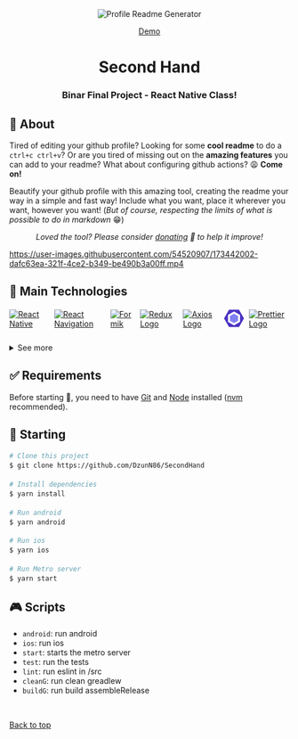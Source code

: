 <div align="center" id="top">
  <img src="https://profile-readme-generator.com/assets/app.png" width="900" alt="Profile Readme Generator" />

  <a href="https://profile-readme-generator.com">Demo</a>
</div>

<div align="center">
  <h1>Second Hand</h1>
  <h3>Binar Final Project - React Native Class!</h3>
</div>

## :dart: About ##

Tired of editing your github profile? Looking for some **cool readme** to do a `ctrl+c ctrl+v`? Or are you tired of missing out on the **amazing features** you can add to your readme? What about configuring github actions? 😩 **Come on!**

Beautify your github profile with this amazing tool, creating the readme your way in a simple and fast way! Include what you want, place it wherever you want, however you want! (<i>But of course, respecting the limits of what is possible to do in markdown</i> 😁)


<p align="center">
  <i>Loved the tool? Please consider <a href="https://www.paypal.com/donate/?hosted_button_id=FR3A2DGVYKGJS">donating</a> 💸 to help it improve!</i>
</p>

https://user-images.githubusercontent.com/54520907/173442002-dafc63ea-321f-4ce2-b349-be490b3a00ff.mp4

## :rocket: Main Technologies ##

<div style="display: flex; justify-content: space-between; align-items: center;">
<a href="https://reactnative.dev/">
  <img width="50" title="React Native" alt="React Native" src="https://d33wubrfki0l68.cloudfront.net/554c3b0e09cf167f0281fda839a5433f2040b349/ecfc9/img/header_logo.svg">
</a> &#xa0; &#xa0;

<a href="https://reactnavigation.org/">
  <img width="60" title="React Navigation" alt="React Navigation" src="https://reactnavigation.org/img/spiro.svg">
</a> &#xa0; &#xa0;

<a href="https://formik.org/">
  <img width="70" title="Formik" alt="Formik" src="https://user-images.githubusercontent.com/4060187/61057426-4e5a4600-a3c3-11e9-9114-630743e05814.png">
</a> &#xa0; &#xa0;

<a href="https://redux.js.org/">
  <img width="70" title="Redux" alt="Redux Logo" src="https://d33wubrfki0l68.cloudfront.net/0834d0215db51e91525a25acf97433051f280f2f/c30f5/img/redux.svg">
</a> &#xa0; &#xa0;

<a href="https://axios-http.com/">
  <img  width="100" title="Axios" alt="Axios Logo" src="https://axios-http.com/assets/logo.svg">
</a> &#xa0; &#xa0;

<a href="https://eslint.org">
  <img  width="50" title="Eslint" alt="Eslint Logo" src="https://raw.githubusercontent.com/github/explore/80688e429a7d4ef2fca1e82350fe8e3517d3494d/topics/eslint/eslint.png">
</a> &#xa0; &#xa0;

<a href="https://prettier.io">
  <img width="50" title="Prettier" alt="Prettier Logo" src="https://prettier.io/icon.png">
</a>
</div>

###

<details>
  <summary>See more</summary>

  ###

  * [React Native Vector Icon](https://github.com/oblador/react-native-vector-icons)
  * [React native Push Notification](https://github.com/zo0r/react-native-push-notification)
  * [React Native Element](https://reactnativeelements.com/)
  * [Async Storage](https://react-native-async-storage.github.io/async-storage/)
  * [LinearGradient](https://github.com/react-native-linear-gradient/react-native-linear-gradient)
  * [Prismjs](https://prismjs.com)
  * [UUID](https://www.npmjs.com/package/uuid)

</details>

## :white_check_mark: Requirements ##

Before starting :checkered_flag:, you need to have [Git](https://git-scm.com) and [Node](https://nodejs.org/en/) installed ([nvm](https://github.com/nvm-sh/nvm#node-version-manager---) recommended).

## :checkered_flag: Starting ##

```bash
# Clone this project
$ git clone https://github.com/DzunN86/SecondHand

# Install dependencies
$ yarn install

# Run android
$ yarn android

# Run ios
$ yarn ios

# Run Metro server
$ yarn start

```

## :video_game: Scripts

- `android`: run android
- `ios`: run ios
- `start`: starts the metro server
- `test`: run the tests
- `lint`: run eslint in /src
- `cleanG`: run clean greadlew
- `buildG`: run build assembleRelease

&#xa0;

<a href="#top">Back to top</a>